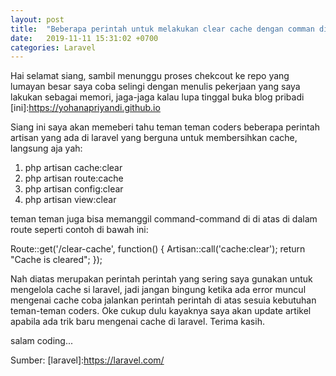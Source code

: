 ```yaml
---
layout: post
title:  "Beberapa perintah untuk melakukan clear cache dengan comman di Laravel 5"
date:   2019-11-11 15:31:02 +0700
categories: Laravel
---
```

Hai selamat siang, sambil menunggu proses chekcout ke repo yang lumayan besar saya coba selingi dengan menulis
pekerjaan yang saya lakukan sebagai memori, jaga-jaga kalau lupa tinggal buka blog pribadi [ini]:https://yohanapriyandi.github.io

Siang ini saya akan memeberi tahu teman teman coders beberapa perintah artisan yang ada di laravel yang berguna untuk membersihkan cache, langsung aja yah:

1. php artisan cache:clear
2. php artisan route:cache
3. php artisan config:clear
4. php artisan view:clear


teman teman juga bisa memanggil command-command di di atas di dalam route seperti contoh di bawah ini:

Route::get('/clear-cache', function() {
    Artisan::call('cache:clear');
    return "Cache is cleared";
});

Nah diatas merupakan perintah perintah yang sering saya gunakan untuk mengelola cache si laravel, jadi jangan bingung ketika ada error muncul mengenai cache coba jalankan perintah perintah di atas sesuia kebutuhan teman-teman coders. Oke cukup dulu kayaknya saya akan update artikel apabila ada trik baru mengenai cache di laravel. Terima kasih.

salam coding...

Sumber:
[laravel]:https://laravel.com/
